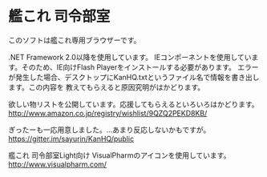 艦これ 司令部室
=====

このソフトは艦これ専用ブラウザーです。

.NET Framework 2.0以降を使用しています。
IEコンポーネントを使用しています。そのため、IE向けFlash Playerをインストールする必要があります。
エラーが発生した場合、デスクトップにKanHQ.txtというファイル名で情報を書き出します。この内容を
教えてもらえると原因究明がはかどります。

欲しい物リストを公開しています。応援してもらえるといろいろはかどります。
<http://www.amazon.co.jp/registry/wishlist/9QZQ2PEKD8KB/>

ぎったーも一応用意しました。…あまり反応しないかもですが。
<https://gitter.im/sayurin/KanHQ/public>

艦これ 司令部室Light向け
  VisualPharmのアイコンを使用しています。 <http://www.visualpharm.com/>
